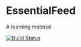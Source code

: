 # EssentialFeed
A learning material

[![Build Status](https://travis-ci.org/mendyEdri/EssentialFeed.svg?branch=master)](https://travis-ci.org/mendyEdri/EssentialFeed)
